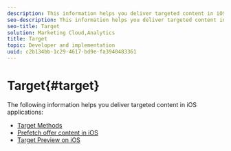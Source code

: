 ```yaml
---
description: This information helps you deliver targeted content in iOS applications.
seo-description: This information helps you deliver targeted content in iOS applications.
seo-title: Target
solution: Marketing Cloud,Analytics
title: Target
topic: Developer and implementation
uuid: c2b134bb-1c29-4617-bd9e-fa3940483361
---
```


# Target{#target}

The following information helps you deliver targeted content in iOS applications:

* [Target Methods](/help/ios/target-main/c-target-methods.md)
* [Prefetch offer content in iOS](/help/ios/target-main/c-mob-target-prefetch-ios.md)
* [Target Preview on iOS](/help/ios/target-main/c-mob-target-preview-ios.md)
